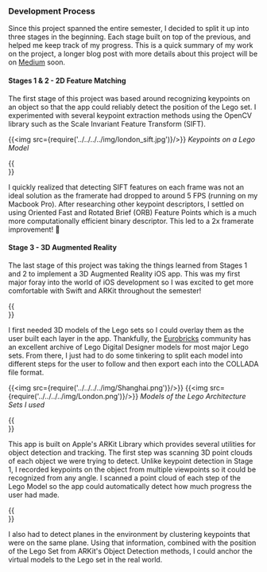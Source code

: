 ### Development Process

Since this project spanned the entire semester, I decided to split it up into three stages in the beginning.
Each stage built on top of the previous, and helped me keep track of my progress. This is a quick summary of my work on the project,
a longer blog post with more details about this project will be on [Medium]() soon.

#### Stages 1 & 2 - 2D Feature Matching

The first stage of this project was based around recognizing keypoints on an object so that the app could
reliably detect the position of the Lego set. I experimented with several keypoint extraction methods using the OpenCV library
such as the Scale Invariant Feature Transform (SIFT).

{{<img src={require('../../../../img/london_sift.jpg')}/>}}
*Keypoints on a Lego Model*

{{<br/>}}

I quickly realized that detecting SIFT features on each frame was not an ideal solution as the framerate had dropped to around 5 FPS (running on my Macbook Pro). After researching other keypoint descriptors, I settled on using Oriented Fast and Rotated Brief (ORB) Feature Points which is a much more computationally efficient binary descriptor. This led to a 2x framerate improvement! 🚀

#### Stage 3 - 3D Augmented Reality

The last stage of this project was taking the things learned from Stages 1 and 2 to implement a 3D Augmented Reality iOS app. This was my first major foray into the world of iOS development so I was excited to get more comfortable with Swift and ARKit throughout the semester!

{{<br/>}}

I first needed 3D models of the Lego sets so I could overlay them as the user built each layer in the app. Thankfully, the [Eurobricks](www.eurobricks.com) community has an excellent archive of Lego Digital Designer models for most major Lego sets. From there, I just had to do some tinkering to split each model into different steps for the user to follow and then export each into the COLLADA file format.

{{<img src={require('../../../../img/Shanghai.png')}/>}}
{{<img src={require('../../../../img/London.png')}/>}}
*Models of the Lego Architecture Sets I used*

{{<br/>}}

This app is built on Apple's ARKit Library which provides several utilities for object detection and tracking. The first step was scanning 3D point clouds of each object we were trying to detect. Unlike keypoint detection in Stage 1, I recorded keypoints on the object from multiple viewpoints so it could be recognized from any angle. I scanned a point cloud of each step of the Lego Model so the app could automatically detect how much progress the user had made.

{{<br/>}}

I also had to detect planes in the environment by clustering keypoints that were on the same plane. Using that information, combined with the position of the Lego Set from ARKit's Object Detection methods, I could anchor the virtual models to the Lego set in the real world.

